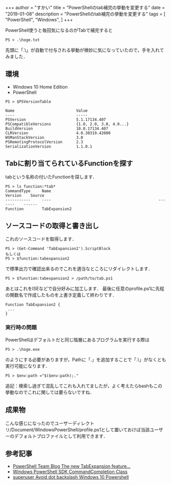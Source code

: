 +++
author = "すかい"
title = "PowerShellのtab補完の挙動を変更する"
date = "2019-01-08"
description = "PowerShellのtab補完の挙動を変更する"
tags = [
    "PowerShell",
    "Windows",
]
+++

PowerShell使うと毎回気になるのがTabで補完すると

```
PS > .\hoge.txt
```

先頭に「.\」が自動で付与される挙動が微妙に気になっていたので，手を入れてみました．

## 環境

- Windows 10 Home Edition
- PowerShell

```
PS > $PSVersionTable

Name                           Value
----                           -----
PSVersion                      5.1.17134.407
PSCompatibleVersions           {1.0, 2.0, 3.0, 4.0...}
BuildVersion                   10.0.17134.407
CLRVersion                     4.0.30319.42000
WSManStackVersion              3.0
PSRemotingProtocolVersion      2.3
SerializationVersion           1.1.0.1
```

## Tabに割り当てられているFunctionを探す

tabという名称の付いたFunctionを探します．

```
PS > ls function:*tab*
CommandType     Name                                               Version    Source
-----------     ----                                               -------    ------
Function        TabExpansion2
```

## ソースコードの取得と書き出し

これのソースコードを取得します．

```
PS > (Get-Command 'TabExpansion2').ScriptBlock
もしくは
PS > $function:tabexpansion2
```

で標準出力で確認出来るのでこれを適当なところにリダイレクトします．

```
PS > $function:tabexpansion2 > /path/to/tab.ps1
```

あとはこれをISEなどで自分好みに加工します．
最後に任意のprofile.ps1に先程の関数名で作成したものを上書き定義して終わりです．

```
Function TabExpansion2 {
 ...
}
```

### 実行時の問題

PowerShellはデフォルトだと同じ階層にあるプログラムを実行する際は

```
PS > .\hoge.exe
```

のようにする必要がありますが，Pathに「.」を追加することで「.\」がなくとも実行可能になります．

```
PS > $env:path ="$($env:path);."
```

追記：検索し過ぎて混乱してこれも入れてましたが，よく考えたらbashもこの挙動なのでこれに関しては要らないですね．

## 成果物

こんな感じになったのでユーザーディレクトリ/Document/WindowsPowerShell/profile.ps1として置いておけば当該ユーザーのデフォルトプロファイルとして利用できます．

<script src="https://gist.github.com/skyblue3350/d1d70505df7552758eb96ea9fd03d621.js"></script>

## 参考記事

- [PowerShell Team Blog The new TabExpansion feature…](https://blogs.msdn.microsoft.com/powershell/2006/04/26/the-new-tabexpansion-feature/)
- [Windows PowerShell SDK CommandCompletion Class](https://docs.microsoft.com/en-us/dotnet/api/system.management.automation?view=powershellsdk-1.1.0)
- [superuser Avoid dot backslash Windows 10 Powershell](https://superuser.com/questions/1373012/avoid-dot-backslash-windows-10-powershell)
